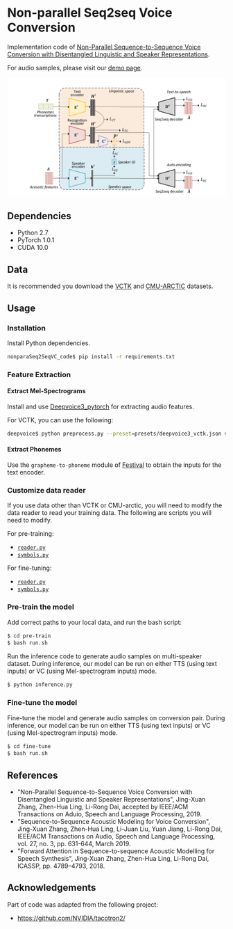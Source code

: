 # Non-parallel Seq2seq Voice Conversion

Implementation code of [Non-Parallel Sequence-to-Sequence Voice Conversion with Disentangled Linguistic and Speaker Representations](https://arxiv.org/abs/1906.10508).

For audio samples, please visit our [demo page](https://jxzhanggg.github.io/nonparaSeq2seqVC/).

![The structure overview of the model](struct.PNG)

## Dependencies

* Python 2.7
* PyTorch 1.0.1
* CUDA 10.0

## Data

It is recommended you download the [VCTK](http://homepages.inf.ed.ac.uk/jyamagis/page3/page58/page58.html) and [CMU-ARCTIC](http://www.speech.cs.cmu.edu/cmu_arctic/packed/) datasets.

## Usage

### Installation

Install Python dependencies.

```bash
nonparaSeq2SeqVC_code$ pip install -r requirements.txt
```

### Feature Extraction

#### Extract Mel-Spectrograms

Install and use [Deepvoice3_pytorch](https://github.com/r9y9/deepvoice3_pytorch) for extracting audio features.

For VCTK, you can use the following:

```bash
deepvoice$ python preprocess.py --preset=presets/deepvoice3_vctk.json vctk VCTK-Corpus/ VCTK-processed/

```

#### Extract Phonemes

Use the `grapheme-to-phoneme` module of [Festival](http://www.cstr.ed.ac.uk/projects/festival/) to obtain the inputs for the text encoder. 


### Customize data reader

If you use data other than VCTK or CMU-arctic, you will need to modify the data reader to read your training data. The following are scripts you will need to modify.

For pre-training:

- [`reader.py`](https://github.com/jxzhanggg/nonparaSeq2seqVC_code/blob/master/pre-train/reader/reader.py)
- [`symbols.py`](https://github.com/jxzhanggg/nonparaSeq2seqVC_code/blob/master/pre-train/reader/symbols.py)

For fine-tuning:

- [`reader.py`](https://github.com/jxzhanggg/nonparaSeq2seqVC_code/blob/master/fine-tune/reader/reader.py)
- [`symbols.py`](https://github.com/jxzhanggg/nonparaSeq2seqVC_code/blob/master/fine-tune/reader/symbols.py)



### Pre-train the model

Add correct paths to your local data, and run the bash script:

```bash
$ cd pre-train
$ bash run.sh
```

Run the inference code to generate audio samples on multi-speaker dataset. During inference, our model can be run on either TTS (using text inputs) or VC (using Mel-spectrogram inputs) mode.

```bash
$ python inference.py
```

### Fine-tune the model

Fine-tune the model and generate audio samples on conversion pair. During inference, our model can be run on either TTS (using text inputs) or VC (using Mel-spectrogram inputs) mode.

```bash
$ cd fine-tune
$ bash run.sh
```

## References

* "Non-Parallel Sequence-to-Sequence Voice Conversion with Disentangled Linguistic and Speaker Representations", Jing-Xuan Zhang, Zhen-Hua Ling, Li-Rong Dai, accepted by IEEE/ACM Transactions on Aduio, Speech and Language Processing, 2019.
* "Sequence-to-Sequence Acoustic Modeling for Voice Conversion", Jing-Xuan Zhang, Zhen-Hua Ling, Li-Juan Liu, Yuan Jiang, Li-Rong Dai, IEEE/ACM Transactions on Audio, Speech and Language Processing, vol. 27, no. 3, pp. 631-644, March 2019.
* "Forward Attention in Sequence-to-sequence Acoustic Modelling for Speech Synthesis", Jing-Xuan Zhang, Zhen-Hua Ling, Li-Rong Dai, ICASSP, pp. 4789–4793, 2018.

## Acknowledgements

Part of code was adapted from the following project:
* https://github.com/NVIDIA/tacotron2/